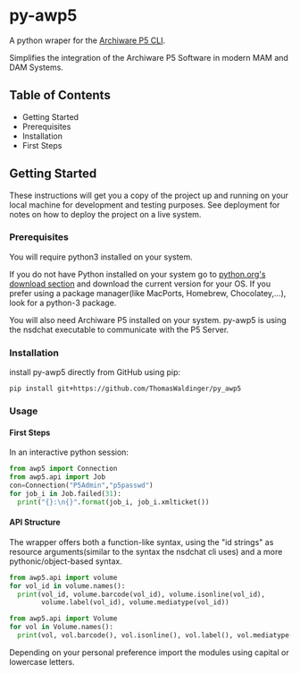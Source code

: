 # py-awp5

A python wraper for the [Archiware P5 CLI](http://support.archiware.com/support/download/cli_5.5.0.pdf).

Simplifies the integration of the Archiware P5 Software in modern MAM and DAM Systems.


## Table of Contents
- Getting Started
 - Prerequisites
 - Installation
 - First Steps

## Getting Started
These instructions will get you a copy of the project up and running on your local machine for development and testing purposes. See deployment for notes on how to deploy the project on a live system.

### Prerequisites

You will require python3 installed on your system.

If you do not have Python installed on your system go to [python.org's download section](https://www.python.org/downloads/) and download the current version for your OS. If you prefer using a package manager(like MacPorts, Homebrew, Chocolatey,...), look for a python-3 package. 

You will also need Archiware P5 installed on your system. py-awp5 is using the nsdchat executable to communicate with the P5 Server.

### Installation

install py-awp5 directly from GitHub using pip:
```
pip install git+https://github.com/ThomasWaldinger/py_awp5
```

### Usage

#### First Steps
In an interactive python session:
```python
from awp5 import Connection
from awp5.api import Job
con=Connection("P5Admin","p5passwd")
for job_i in Job.failed(31):
  print("{}:\n{}".format(job_i, job_i.xmlticket())
```

#### API Structure
The wrapper offers both a function-like syntax, using the "id strings" as
resource arguments(similar to the syntax the nsdchat cli uses) and a more
pythonic/object-based syntax.


```python
from awp5.api import volume
for vol_id in volume.names():
  print(vol_id, volume.barcode(vol_id), volume.isonline(vol_id),
        volume.label(vol_id), volume.mediatype(vol_id))

from awp5.api import Volume
for vol in Volume.names():
  print(vol, vol.barcode(), vol.isonline(), vol.label(), vol.mediatype())
```

Depending on your personal preference import the modules using capital or
lowercase letters.
